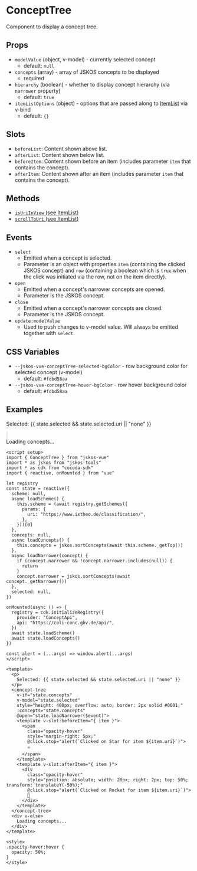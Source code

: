 # ConceptTree
Component to display a concept tree.

## Props
- `modelValue` (object, v-model) - currently selected concept
  - default: `null`
- `concepts` (array) - array of JSKOS concepts to be displayed
  - required
- `hierarchy` (boolean) - whether to display concept hierarchy (via `narrower` property)
  - default: `true`
- `itemListOptions` (object) - options that are passed along to [ItemList](./ItemList) via v-bind
  - default: `{}`

## Slots
- `beforeList`: Content shown above list.
- `afterList`: Content shown below list.
- `beforeItem`: Content shown before an item (includes parameter `item` that contains the concept).
- `afterItem`: Content shown after an item (includes parameter `item` that contains the concept).

## Methods
- [`isUriInView` (see ItemList)](./ItemList#methods)
- [`scrollToUri` (see ItemList)](./ItemList#methods)

## Events
- `select`
  - Emitted when a concept is selected.
  - Parameter is an object with properties `item` (containing the clicked JSKOS concept) and `row` (containing a boolean which is `true` when the click was initiated via the row, not on the item directly).
- `open`
  - Emitted when a concept's narrower concepts are opened.
  - Parameter is the JSKOS concept.
- `close`
  - Emitted when a concept's narrower concepts are closed.
  - Parameter is the JSKOS concept.
- `update:modelValue`
  - Used to push changes to v-model value. Will always be emitted together with `select`.

## CSS Variables
- `--jskos-vue-conceptTree-selected-bgColor` - row background color for selected concept (v-model)
  - default: `#fdbd58aa`
- `--jskos-vue-conceptTree-hover-bgColor` - row hover background color
  - default: `#fdbd58aa`

## Examples

<script setup>
import ConceptTree from "../../src/components/ConceptTree.vue"
import * as jskos from "jskos-tools"
import { cdk } from "cocoda-sdk"
import { reactive, onMounted } from "vue"

let registry
const state = reactive({
  scheme: null,
  async loadScheme() {
    this.scheme = (await registry.getSchemes({
      params: {
        uri: "https://www.ixtheo.de/classification/",
      },
    }))[0]
  },
  concepts: null,
  async loadConcepts() {
    this.concepts = jskos.sortConcepts(await this.scheme._getTop())
  },
  async loadNarrower(concept) {
    if (concept.narrower && !concept.narrower.includes(null)) {
      return
    }
    concept.narrower = jskos.sortConcepts(await concept._getNarrower())
  },
  selected: null,
})

onMounted(async () => {
  registry = cdk.initializeRegistry({
    provider: "ConceptApi",
    api: "https://coli-conc.gbv.de/api/",
  })
  await state.loadScheme()
  await state.loadConcepts()
})

const alert = (...args) => window.alert(...args)
</script>

<p>
  Selected: {{ state.selected && state.selected.uri || "none" }}
</p>
<concept-tree
  v-if="state.concepts"
  v-model="state.selected"
  style="height: 400px; overflow: auto; border: 2px solid #0001;"
  :concepts="state.concepts"
  @open="state.loadNarrower($event)">
  <template v-slot:beforeItem="{ item }">
    <span
      class="opacity-hover"
      style="margin-right: 5px;"
      @click.stop="alert(`Clicked on Star for item ${item.uri}`)">
      ⭐️
    </span>
  </template>
  <template v-slot:afterItem="{ item }">
    <div
      class="opacity-hover"
      style="position: absolute; width: 20px; right: 2px; top: 50%; transform: translateY(-50%);"
      @click.stop="alert(`Clicked on Rocket for item ${item.uri}`)">
      🚀
    </div>
  </template>
</concept-tree>
<div v-else>
  Loading concepts...
</div>

<style>
.opacity-hover:hover {
  opacity: 50%;
}
</style>

```vue
<script setup>
import { ConceptTree } from "jskos-vue"
import * as jskos from "jskos-tools"
import * as cdk from "cocoda-sdk"
import { reactive, onMounted } from "vue"

let registry
const state = reactive({
  scheme: null,
  async loadScheme() {
    this.scheme = (await registry.getSchemes({
      params: {
        uri: "https://www.ixtheo.de/classification/",
      },
    }))[0]
  },
  concepts: null,
  async loadConcepts() {
    this.concepts = jskos.sortConcepts(await this.scheme._getTop())
  },
  async loadNarrower(concept) {
    if (concept.narrower && !concept.narrower.includes(null)) {
      return
    }
    concept.narrower = jskos.sortConcepts(await concept._getNarrower())
  },
  selected: null,
})

onMounted(async () => {
  registry = cdk.initializeRegistry({
    provider: "ConceptApi",
    api: "https://coli-conc.gbv.de/api/",
  })
  await state.loadScheme()
  await state.loadConcepts()
})

const alert = (...args) => window.alert(...args)
</script>

<template>
  <p>
    Selected: {{ state.selected && state.selected.uri || "none" }}
  </p>
  <concept-tree
    v-if="state.concepts"
    v-model="state.selected"
    style="height: 400px; overflow: auto; border: 2px solid #0001;"
    :concepts="state.concepts"
    @open="state.loadNarrower($event)">
    <template v-slot:beforeItem="{ item }">
      <span
        class="opacity-hover"
        style="margin-right: 5px;"
        @click.stop="alert(`Clicked on Star for item ${item.uri}`)">
        ⭐️
      </span>
    </template>
    <template v-slot:afterItem="{ item }">
      <div
        class="opacity-hover"
        style="position: absolute; width: 20px; right: 2px; top: 50%; transform: translateY(-50%);"
        @click.stop="alert(`Clicked on Rocket for item ${item.uri}`)">
        🚀
      </div>
    </template>
  </concept-tree>
  <div v-else>
    Loading concepts...
  </div>
</template>

<style>
.opacity-hover:hover {
  opacity: 50%;
}
</style>
```
